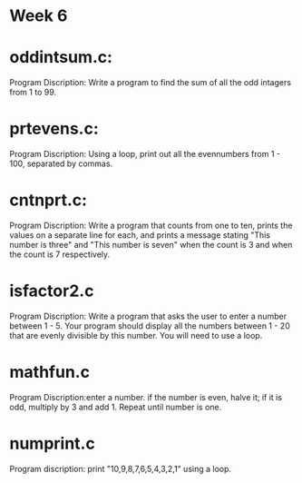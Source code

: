 # Week 6

# oddintsum.c:	
Program Discription: Write a program to find the sum of all the odd intagers from 1 to 99. 

# prtevens.c:	
Program Discription: Using a loop, print out all the evennumbers from 1 - 100, separated by commas. 

# cntnprt.c:
Program Discription:
Write a program that counts from one to ten, prints the values on a separate line for
each, and prints a message stating "This number is three" and "This number is seven"
when the count is 3 and when the count is 7 respectively.

# isfactor2.c
Program Discription:
Write a program that asks the user to enter a number between 1 - 5. Your program
should display all the numbers between 1 - 20 that are evenly divisible by this
number. You will need to use a loop.

# mathfun.c
Program Discription:enter a number. if the number is even, halve it; if it is odd, multiply by 3 and add 1. Repeat until number is one.

# numprint.c
Program discription: print "10,9,8,7,6,5,4,3,2,1" using a loop.
